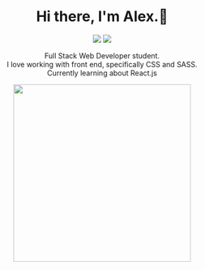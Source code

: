 <h1 align='center'>
  Hi there, I'm Alex.👋
</h1>

<p align='center'>

<img src="https://img.shields.io/badge/Gmail-D14836?style=for-the-badge&logo=gmail&logoColor=white" />
<a href="https://www.linkedin.com/in/alexander-weiss-571356174/">
  <img src="https://img.shields.io/badge/LinkedIn-0077B5?style=for-the-badge&logo=linkedin&logoColor=white" />
</a>
</p>


<p align="center">
 Full Stack Web Developer student.<br>
 I love working with front end, specifically CSS and SASS.<br>
 Currently learning about React.js
    </p>
    
<p align='center'>    
<a href="#"><img src="https://github-readme-stats.vercel.app/api/top-langs/?username=alexander1262&theme=dark" width="350"></a>
</p>
<!--
**alexander1262/alexander1262** is a ✨ _special_ ✨ repository because its `README.md` (this file) appears on your GitHub profile.

Here are some ideas to get you started:

- 🔭 I’m currently working on ...
- 🌱 I’m currently learning ...
- 👯 I’m looking to collaborate on ...
- 🤔 I’m looking for help with ...
- 💬 Ask me about ...
- 📫 How to reach me: ...
- 😄 Pronouns: ...
- ⚡ Fun fact: ...
-->
